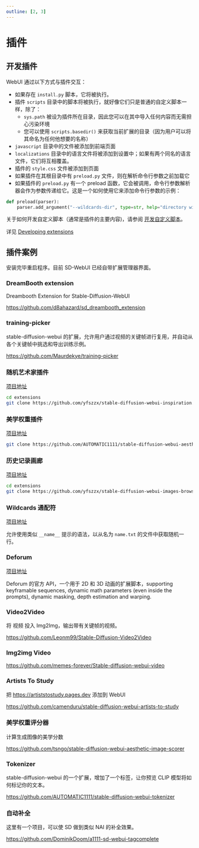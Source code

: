 ```yaml
---
outline: [2, 3]
---
```


# 插件

## 开发插件

WebUI 通过以下方式与插件交互：

-   如果存在 `install.py` 脚本，它将被执行。
-   插件 `scripts` 目录中的脚本将被执行，就好像它们只是普通的自定义脚本一样，除了：
    -   `sys.path` 被设为插件所在目录，因此您可以在其中导入任何内容而无需担心污染环境
    -   您可以使用 `scripts.basedir()` 来获取当前扩展的目录（因为用户可以将其命名为任何他想要的名称）
-   `javascript` 目录中的文件被添加到前端页面
-   `localizations` 目录中的语言文件将被添加到设置中；如果有两个同名的语言文件，它们将互相覆盖。
-   插件的 `style.css` 文件被添加到页面
-   如果插件在其根目录中有 `preload.py` 文件，则在解析命令行参数之前加载它
-   如果插件的 `preload.py` 有一个 preload 函数，它会被调用，命令行参数解析器会作为参数传递给它。这是一个如何使用它来添加命令行参数的示例：

```python
def preload(parser):
    parser.add_argument("--wildcards-dir", type=str, help="directory with wildcards", default=None)
```

关于如何开发自定义脚本（通常是插件的主要内容)，请参阅 [开发自定义脚本](./scripts.md#开发自定义脚本)。

详见 [Developing extensions](https://github.com/AUTOMATIC1111/stable-diffusion-webui/wiki/Developing-extensions)

## 插件案例

安装完毕重启程序。目前 SD-WebUI 已经自带扩展管理器界面。

### DreamBooth extension

Dreambooth Extension for Stable-Diffusion-WebUI

https://github.com/d8ahazard/sd_dreambooth_extension

### training-picker

stable-diffusion-webui 的扩展，允许用户通过视频的关键帧进行复用，并自动从各个关键帧中挑选和导出训练示例。

https://github.com/Maurdekye/training-picker

### 随机艺术家插件

[项目地址](https://github.com/yfszzx/stable-diffusion-webui-inspiration)

```bash
cd extensions
git clone https://github.com/yfszzx/stable-diffusion-webui-inspiration.git extensions/stable-diffusion-webui-inspiration
```

### 美学权重插件

[项目地址](https://github.com/AUTOMATIC1111/stable-diffusion-webui-aesthetic-gradients)

```bash
git clone https://github.com/AUTOMATIC1111/stable-diffusion-webui-aesthetic-gradients.git extensions/aesthetic-gradients
```

### 历史记录画廊

[项目地址](https://github.com/yfszzx/stable-diffusion-webui-images-browser)

```bash
cd extensions
git clone https://github.com/yfszzx/stable-diffusion-webui-images-browser.git extensions/stable-diffusion-webui-images-browser
```

### Wildcards 通配符

[项目地址](https://github.com/AUTOMATIC1111/stable-diffusion-webui-wildcards)

允许使用类似 `__name__` 提示的语法，以从名为 `name.txt` 的文件中获取随机一行。

### Deforum

[项目地址](https://github.com/deforum-art/deforum-for-automatic1111-webui)

Deforum 的官方 API，一个用于 2D 和 3D 动画的扩展脚本，supporting keyframable sequences, dynamic math parameters (even inside the prompts), dynamic masking, depth estimation and warping.

### Video2Video

将 视频 投入 Img2Img，输出带有关键帧的视频。

https://github.com/Leonm99/Stable-Diffusion-Video2Video

### Img2img Video

https://github.com/memes-forever/Stable-diffusion-webui-video

### Artists To Study

把 https://artiststostudy.pages.dev 添加到 WebUI

https://github.com/camenduru/stable-diffusion-webui-artists-to-study

### 美学权重评分器

计算生成图像的美学分数

https://github.com/tsngo/stable-diffusion-webui-aesthetic-image-scorer

### Tokenizer

stable-diffusion-webui 的一个扩展，增加了一个标签，让你预览 CLIP 模型将如何标记你的文本。

https://github.com/AUTOMATIC1111/stable-diffusion-webui-tokenizer

### 自动补全

这里有一个项目，可以使 SD 做到类似 NAI 的补全效果。

https://github.com/DominikDoom/a1111-sd-webui-tagcomplete
